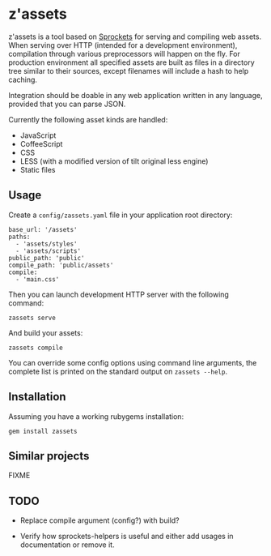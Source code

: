 z'assets
========

  z'assets is a tool based on [Sprockets][] for serving and compiling
web assets. When serving over HTTP (intended for a development
environment), compilation through various preprocessors will happen on
the fly. For production environment all specified assets are built as
files in a directory tree similar to their sources, except filenames
will include a hash to help caching.

[Sprockets]: https://github.com/sstephenson/sprockets

  Integration should be doable in any web application written in any
language, provided that you can parse JSON.

  Currently the following asset kinds are handled:

  * JavaScript
  * CoffeeScript
  * CSS
  * LESS (with a modified version of tilt original less engine)
  * Static files


Usage
-----

  Create a `config/zassets.yaml` file in your application root
directory:

    base_url: '/assets'
    paths:
      - 'assets/styles'
      - 'assets/scripts'
    public_path: 'public'
    compile_path: 'public/assets'
    compile:
      - 'main.css'

  Then you can launch development HTTP server with the following
command:

    zassets serve

  And build your assets:

    zassets compile

  You can override some config options using command line arguments,
the complete list is printed on the standard output on
`zassets --help`.


Installation
------------

  Assuming you have a working rubygems installation:

    gem install zassets


Similar projects
----------------

  FIXME


TODO
----

  * Replace compile argument (config?) with build?

  * Verify how sprockets-helpers is useful and either add usages
    in documentation or remove it.
